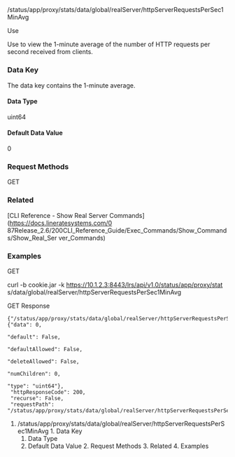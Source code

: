 ##
/status/app/proxy/stats/data/global/realServer/httpServerRequestsPerSec1MinAvg

Use

Use to view the 1-minute average of the number of HTTP requests per second
received from clients.

### Data Key

The data key contains the 1-minute average.

#### Data Type

uint64

#### Default Data Value

0

### Request Methods

GET

### Related

[CLI Reference - Show Real Server Commands](https://docs.lineratesystems.com/0
87Release_2.6/200CLI_Reference_Guide/Exec_Commands/Show_Commands/Show_Real_Ser
ver_Commands)

### Examples

GET

curl -b cookie.jar -k https://10.1.2.3:8443/lrs/api/v1.0/status/app/proxy/stat
s/data/global/realServer/httpServerRequestsPerSec1MinAvg

GET Response

    
    
    {"/status/app/proxy/stats/data/global/realServer/httpServerRequestsPerSec1MinAvg": {"data": 0,
                                                                                         "default": False,
                                                                                         "defaultAllowed": False,
                                                                                         "deleteAllowed": False,
                                                                                         "numChildren": 0,
                                                                                         "type": "uint64"},
     "httpResponseCode": 200,
     "recurse": False,
     "requestPath": "/status/app/proxy/stats/data/global/realServer/httpServerRequestsPerSec1MinAvg"}
    

  1. /status/app/proxy/stats/data/global/realServer/httpServerRequestsPerSec1MinAvg
    1. Data Key
      1. Data Type
      2. Default Data Value
    2. Request Methods
    3. Related
    4. Examples


